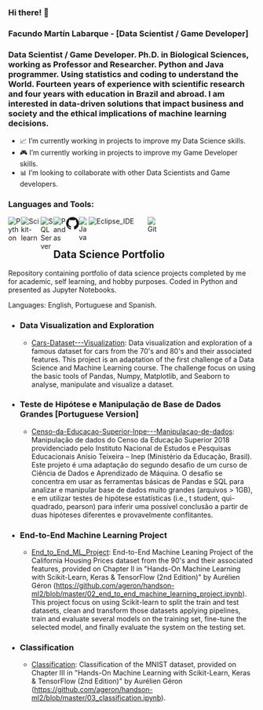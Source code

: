 ### Hi there! 👋

<!--
**flabarque/flabarque** is a ✨ _special_ ✨ repository because its `README.md` (this file) appears on your GitHub profile.

Here are some ideas to get you started:

- 🔭 I’m currently working on ...
- 🌱 I’m currently learning ...
- 👯 I’m looking to collaborate on ...
- 🤔 I’m looking for help with ...
- 💬 Ask me about ...
- 📫 How to reach me: ...
- 😄 Pronouns: ...
- ⚡ Fun fact: ...
-->

### Facundo Martín Labarque - [Data Scientist / Game Developer] 

### Data Scientist / Game Developer. Ph.D. in Biological Sciences, working as Professor and Researcher. Python and Java programmer. Using statistics and coding to understand the World. Fourteen years of experience with scientific research and four years with education in Brazil and abroad. I am interested in data-driven solutions that impact business and society and the ethical implications of machine learning decisions. 

- 📈 I’m currently working in projects to improve my Data Science skills.
- :video_game: I’m currently working in projects to improve my Game Developer skills.
- 📊 I’m looking to collaborate with other Data Scientists and Game developers. 

### Languages and Tools:

<img align="left" alt="Python" width="26px" src="https://cdn3.iconfinder.com/data/icons/logos-and-brands-adobe/512/267_Python-512.png" />

[<img align="left" alt="Scikit-learn" width="40px" src="https://upload.wikimedia.org/wikipedia/commons/0/05/Scikit_learn_logo_small.svg" />](https://scikit-learn.org/stable/)

<img align="left" alt="SQLServer" width="26px" src="https://img.icons8.com/color/2x/microsoft-sql-server.png" />

<img align="left" alt="Pandas" width="26px" src="https://cdn.jsdelivr.net/npm/simple-icons@3.4.0/icons/pandas.svg" />

<img align="left" alt="GitHub" width="26px" src="https://raw.githubusercontent.com/github/explore/78df643247d429f6cc873026c0622819ad797942/topics/github/github.png" />

<img align="left" alt="Java" width="20px" src="https://upload.wikimedia.org/wikipedia/fr/thumb/2/2e/Java_Logo.svg/800px-Java_Logo.svg.png" />

<img align="left" alt="Eclipse_IDE" width="120px" src="https://upload.wikimedia.org/wikipedia/commons/d/d0/Eclipse-Luna-Logo.svg" />

<img align="left" alt="Git" width="26px" src="https://git-scm.com/images/logos/downloads/Git-Icon-1788C.png" />

<br />
<br />

## Data Science Portfolio

Repository containing portfolio of data science projects completed by me for academic, self learning, and hobby purposes. Coded in Python and presented as Jupyter Notebooks.

Languages: English, Portuguese and Spanish.

- ### Data Visualization and Exploration
  - [Cars-Dataset---Visualization](https://github.com/flabarque/Cars-Dataset---Visualization/blob/main/GitHub_Cars_Dataset_Visualization.ipynb): Data visualization and exploration of a famous dataset for cars from the 70's and 80's and their associated features. This project is an adaptation of the first challenge of a Data Science and Machine Learning course. The challenge focus on using the basic tools of Pandas, Numpy, Matplotlib, and Seaborn to analyse, manipulate and visualize a dataset.
  
- ### Teste de Hipótese e Manipulação de Base de Dados Grandes [Portuguese Version]  
  - [Censo-da-Educacao-Superior-Inpe---Manipulacao-de-dados](https://github.com/flabarque/Censo-da-Educacao-Superior-Inpe---Manipulacao-de-dados/blob/main/GitHub_Censo_Educa%C3%A7%C3%A3o_Superior.ipynb): Manipulação de dados do Censo da Educação Superior 2018 providenciado pelo Instituto Nacional de Estudos e Pesquisas Educacionais Anísio Teixeira – Inep (Ministério da Educação, Brasil). Este projeto é uma adaptação do segundo desafio de um curso de Ciência de Dados e Aprendizado de Máquina. O desafio se concentra em usar as ferramentas básicas de Pandas e SQL para analizar e manipular base de dados muito grandes (arquivos > 1GB), e em utilizar testes de hipótese estatísticas (i.e., t student, qui-quadrado, pearson) para inferir uma possível conclusão a partir de duas hipóteses diferentes e provavelmente conflitantes. 

- ### End-to-End Machine Learning Project
  - [End_to_End_ML_Project](https://github.com/flabarque/End-to-End-ML-Project/blob/main/GitHub_End_to_End_ML_Project.ipynb): End-to-End Machine Leaning Project of the California Housing Prices dataset from the 90's and their associated features, provided on Chapter II in "Hands-On Machine Learning with Scikit-Learn, Keras & TensorFlow (2nd Edition)" by Aurélien Géron (https://github.com/ageron/handson-ml2/blob/master/02_end_to_end_machine_learning_project.ipynb). This project focus on using Scikit-learn to split the train and test datasets, clean and transform those datasets applying pipelines, train and evaluate several models on the training set, fine-tune the selected model, and finally evaluate the system on the testing set.

- ### Classification
  - [Classification](https://github.com/flabarque/Classification/blob/main/GitHub_Classification.ipynb): Classification of the MNIST dataset, provided on Chapter III in "Hands-On Machine Learning with Scikit-Learn, Keras & TensorFlow (2nd Edition)" by Aurélien Géron (https://github.com/ageron/handson-ml2/blob/master/03_classification.ipynb).

